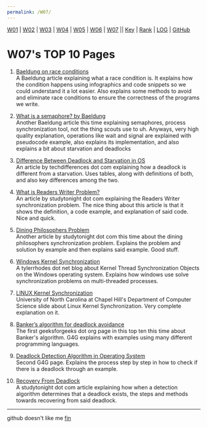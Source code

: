```yaml
---
permalink: /W07/
---
```


[W01](https://vandhya.github.io/os211/W01/) | [W02](https://vandhya.github.io/os211/W02/) | [W03](https://vandhya.github.io/os211/W03/) | 
[W04](https://vandhya.github.io/os211/W04/) | [W05](https://vandhya.github.io/os211/W05/) | [W06](https://vandhya.github.io/os211/W06/) | 
[W07](https://vandhya.github.io/os211/W07/) || 
[Key](https://vandhya.github.io/os211/TXT/mypubkey.txt) | [Rank](https://vandhya.github.io/os211/TXT/myrank.txt) | [LOG](https://vandhya.github.io/os211/TXT/mylog.txt) | 
[GitHub](https://github.com/vandhya/os211)

# W07's TOP 10 Pages

1. [Baeldung on race conditions](https://www.baeldung.com/cs/race-conditions)<br>
A Baeldung article explaining what a race condition is. It explains how the condition happens using infographics and code snippets so we 
could understand it a lot easier. Also explains some methods to avoid and eliminate race conditions to ensure the correctness of the
programs we write.

2. [What is a semaphore? by Baeldung](https://www.baeldung.com/cs/semaphore)<br>
Another Baeldung article this time explaining semaphores, process synchronization tool, not the thing scouts use to uh. Anyways, very high quality explanation, 
operations like wait and signal are explained with pseudocode example, also explains its implementation, and also explains a bit about starvation and deadlocks


3. [Difference Between Deadlock and Starvation in OS](https://techdifferences.com/difference-between-deadlock-and-starvation-in-os.html)<br>
An article by techdifferences dot com explaining how a deadlock is different from a starvation. Uses tables, along with definitions of both, 
and also key differences among the two.

4. [What is Readers Writer Problem?](https://www.studytonight.com/operating-system/readers-writer-problem)<br>
An article by studytonight dot com explaining the Readers Writer synchronization problem. The nice thing about this article is that it shows 
the definition, a code example, and explanation of said code. Nice and quick.

5. [Dining Philosophers Problem](https://www.studytonight.com/operating-system/dining-philosophers-problem)<br>
Another article by studytonight dot com this time about the dining philosophers synchronization problem. Explains the problem and solution 
by example and then explains said example. Good stuff.

6. [Windows Kernel Synchronization](https://tylerrhodes.net/posts/windows-kernel-synchronization/)<br>
A tylerrhodes dot net blog about Kernel Thread Synchronization Objects on the Windows operating system. Explains how windows use 
solve synchronization problems on multi-threaded processes.

7. [LINUX Kernel Synchronization](http://www.cs.unc.edu/~porter/courses/cse506/f12/slides/sync.pdf)<br>
University of North Carolina at Chapel Hill's Department of Computer Science slide about Linux Kernel Synchronization. 
Very complete explanation on it.

8. [Banker’s algorithm for deadlock avoidance](https://www.geeksforgeeks.org/bankers-algorithm-in-operating-system-2/)<br>
The first geeksforgeeks dot org page in this top ten this time about Banker's algorithm. G4G explains with examples 
using many different programming languages.

9. [Deadlock Detection Algorithm in Operating System](https://www.geeksforgeeks.org/deadlock-detection-algorithm-in-operating-system/)<br>
Second G4G page. Explains the process step by step in how to check if there is a deadlock through an example.

10. [Recovery From Deadlock](https://www.studytonight.com/operating-system/deadlock-detection-and-recovery-in-os)<br>
A studytonight dot com article explaining how when a detection algorithm determines that a deadlock exists, the steps and
methods towards recovering from said deadlock.

----
github doesn't like me 
[fin](https://youtu.be/zGCrJUAq_p0)
